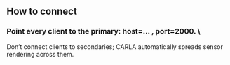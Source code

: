 
## How to connect
### Point every client to the primary: host=… , port=2000. \
Don’t connect clients to secondaries; CARLA automatically spreads sensor rendering across them.